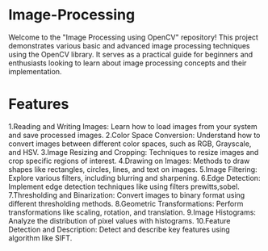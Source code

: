 # Image-Processing

Welcome to the "Image Processing using OpenCV" repository! This project demonstrates various basic and advanced image processing techniques using the OpenCV library. It serves as a practical guide for beginners and enthusiasts looking to learn about image processing concepts and their implementation.

# Features

1.Reading and Writing Images: Learn how to load images from your system and save processed images.
2.Color Space Conversion: Understand how to convert images between different color spaces, such as RGB, Grayscale, and HSV.
3.Image Resizing and Cropping: Techniques to resize images and crop specific regions of interest.
4.Drawing on Images: Methods to draw shapes like rectangles, circles, lines, and text on images.
5.Image Filtering: Explore various filters, including blurring and sharpening.
6.Edge Detection: Implement edge detection techniques like using filters prewitts,sobel.
7.Thresholding and Binarization: Convert images to binary format using different thresholding methods.
8.Geometric Transformations: Perform transformations like scaling, rotation, and translation.
9.Image Histograms: Analyze the distribution of pixel values with histograms.
10.Feature Detection and Description: Detect and describe key features using algorithm like SIFT.
